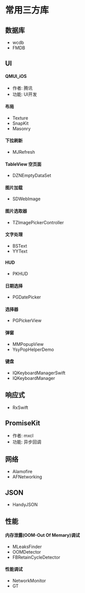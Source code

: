 # 常用三方库

## 数据库
- wcdb
- FMDB

## UI

#### QMUI_iOS
- 作者: 腾讯
- 功能: UI开发

#### 布局
- Texture
- SnapKit
- Masonry

#### 下拉刷新
- MJRefresh

#### TableView 空页面
- DZNEmptyDataSet

#### 图片加载
- SDWebImage

#### 图片选取器
- TZImagePickerController

#### 文字处理
- BSText
- YYText

#### HUD
- PKHUD

#### 日期选择
- PGDatePicker

#### 选择器
- PGPickerView

#### 弹窗
- MMPopupView
- YsyPopHelperDemo

#### 键盘
- IQKeyboardManagerSwift
- IQKeyboardManager

## 响应式
- RxSwift

## PromiseKit
- 作者: mxcl
- 功能: 异步回调

## 网络
- Alamofire
- AFNetworking

## JSON
- HandyJSON

## 性能

#### 内存泄露(OOM-Out Of Memary)调试
- MLeaksFinder
- OOMDetector
- FBRetainCycleDetector

#### 性能调试
- NetworkMonitor
- GT